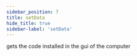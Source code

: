 ```yaml
---
sidebar_position: 7
title: setData
hide_title: true
sidebar-label: 'setData'
---
```


gets the code installed in the gui of the computer